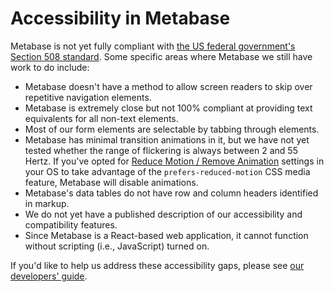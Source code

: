 # Accessibility in Metabase 

Metabase is not yet fully compliant with [the US federal government's Section 508 standard][508-accessibility]. Some specific areas where Metabase we still have work to do include:

- Metabase doesn't have a method to allow screen readers to skip over repetitive navigation elements.
- Metabase is extremely close but not 100% compliant at providing text equivalents for all non-text elements.
- Most of our form elements are selectable by tabbing through elements.
- Metabase has minimal transition animations in it, but we have not yet tested whether the range of flickering is always between 2 and 55 Hertz. If you've opted for [Reduce Motion / Remove Animation](https://developer.mozilla.org/en-US/docs/Web/CSS/@media/prefers-reduced-motion#user_preferences) settings in your OS to take advantage of the `prefers-reduced-motion` CSS media feature, Metabase will disable animations.
- Metabase's data tables do not have row and column headers identified in markup.
- We do not yet have a published description of our accessibility and compatibility features.
- Since Metabase is a React-based web application, it cannot function without scripting (i.e., JavaScript) turned on.

If you'd like to help us address these accessibility gaps, please see [our developers' guide][developers-guide].

[508-accessibility]: https://section508.gov/
[developers-guide]: /docs/latest/developers-guide.html